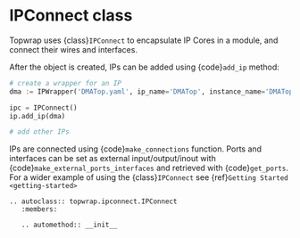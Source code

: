 # IPConnect class

Topwrap uses {class}`IPConnect` to encapsulate IP Cores in a module, and connect their wires and interfaces.

After the object is created, IPs can be added using {code}`add_ip` method:

```python
# create a wrapper for an IP
dma := IPWrapper('DMATop.yaml', ip_name='DMATop', instance_name='DMATop0'),

ipc = IPConnect()
ip.add_ip(dma)

# add other IPs
```

IPs are connected using {code}`make_connections` function.
Ports and interfaces can be set as external input/output/inout with {code}`make_external_ports_interfaces` and retrieved with {code}`get_ports`.
For a wider example of using the {class}`IPConnect` see {ref}`Getting Started <getting-started>`

```{eval-rst}
.. autoclass:: topwrap.ipconnect.IPConnect
   :members:

   .. automethod:: __init__
```
